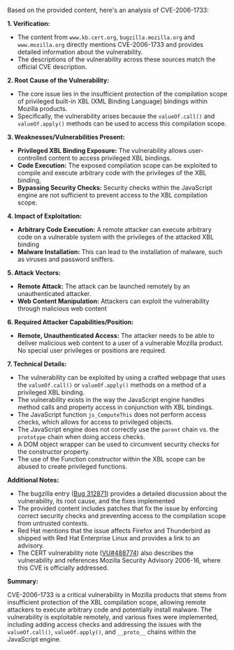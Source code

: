 Based on the provided content, here's an analysis of CVE-2006-1733:

**1. Verification:**

*   The content from `www.kb.cert.org`, `bugzilla.mozilla.org` and `www.mozilla.org` directly mentions CVE-2006-1733 and provides detailed information about the vulnerability.
*   The descriptions of the vulnerability across these sources match the official CVE description.

**2. Root Cause of the Vulnerability:**

*   The core issue lies in the insufficient protection of the compilation scope of privileged built-in XBL (XML Binding Language) bindings within Mozilla products.
*   Specifically, the vulnerability arises because the `valueOf.call()` and `valueOf.apply()` methods can be used to access this compilation scope.

**3. Weaknesses/Vulnerabilities Present:**

*   **Privileged XBL Binding Exposure:** The vulnerability allows user-controlled content to access privileged XBL bindings.
*   **Code Execution:**  The exposed compilation scope can be exploited to compile and execute arbitrary code with the privileges of the XBL binding,
*   **Bypassing Security Checks:** Security checks within the JavaScript engine are not sufficient to prevent access to the XBL compilation scope.

**4. Impact of Exploitation:**

*   **Arbitrary Code Execution:** A remote attacker can execute arbitrary code on a vulnerable system with the privileges of the attacked XBL binding
*   **Malware Installation:** This can lead to the installation of malware, such as viruses and password sniffers.

**5. Attack Vectors:**

*   **Remote Attack:** The attack can be launched remotely by an unauthenticated attacker.
*   **Web Content Manipulation:**  Attackers can exploit the vulnerability through malicious web content

**6. Required Attacker Capabilities/Position:**

*   **Remote, Unauthenticated Access:**  The attacker needs to be able to deliver malicious web content to a user of a vulnerable Mozilla product. No special user privileges or positions are required.

**7. Technical Details:**

*   The vulnerability can be exploited by using a crafted webpage that uses the `valueOf.call()` or `valueOf.apply()` methods on a method of a privileged XBL binding.
*   The vulnerability exists in the way the JavaScript engine handles method calls and property access in conjunction with XBL bindings.
*   The JavaScript function `js_ComputeThis` does not perform access checks, which allows for access to privileged objects.
*   The JavaScript engine does not correctly use the `parent` chain vs. the `prototype` chain when doing access checks.
*   A DOM object wrapper can be used to circumvent security checks for the constructor property.
*   The use of the Function constructor within the XBL scope can be abused to create privileged functions.

**Additional Notes:**

* The bugzilla entry ([Bug 312871](https://bugzilla.mozilla.org/show_bug.cgi?id=312871)) provides a detailed discussion about the vulnerability, its root cause, and the fixes implemented
* The provided content includes patches that fix the issue by enforcing correct security checks and preventing access to the compilation scope from untrusted contexts.
* Red Hat mentions that the issue affects Firefox and Thunderbird as shipped with Red Hat Enterprise Linux and provides a link to an advisory.
*   The CERT vulnerability note ([VU#488774](https://www.kb.cert.org/vuls/id/488774)) also describes the vulnerability and references Mozilla Security Advisory 2006-16, where this CVE is officially addressed.

**Summary:**

CVE-2006-1733 is a critical vulnerability in Mozilla products that stems from insufficient protection of the XBL compilation scope, allowing remote attackers to execute arbitrary code and potentially install malware. The vulnerability is exploitable remotely, and various fixes were implemented, including adding access checks and addressing the issues with the `valueOf.call()`, `valueOf.apply()`, and `__proto__` chains within the JavaScript engine.